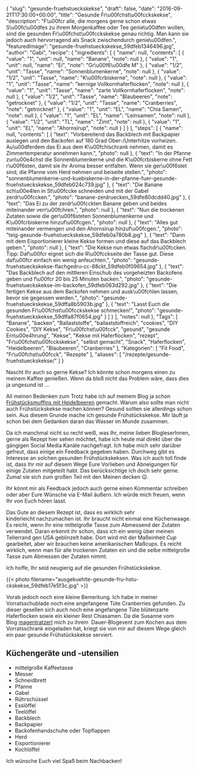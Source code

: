 {
    "slug": "gesunde-fruehstueckskekse",
    "draft": false,
    "date": "2016-09-21T17:30:00+00:00",
    "title": "Gesunde Fr\u00fchst\u00fcckskekse",
    "description": "F\u00fcr alle, die morgens gerne schon etwas S\u00fc\u00dfes zu ihrem Morgenkaffee oder Tee genie\u00dfen wollen, sind die gesunden Fr\u00fchst\u00fcckskekse genau richtig. Man kann sie jedoch auch hervorragend als Snack zwischendurch genie\u00dfen.",
    "featuredImage": "gesunde-fruehstueckskekse_59dfeb1346496.jpg",
    "author": "Gabi",
    "recipe": {
        "ingredients": [
            {
                "name": null,
                "contents": [
                    {
                        "value": "1",
                        "unit": null,
                        "name": "Banane",
                        "note": null
                    },
                    {
                        "value": "1",
                        "unit": null,
                        "name": "Ei",
                        "note": "Gr\u00f6\u00dfe M"
                    },
                    {
                        "value": "1\/2",
                        "unit": "Tasse",
                        "name": "Sonnenblumenkerne",
                        "note": null
                    },
                    {
                        "value": "1\/2",
                        "unit": "Tasse",
                        "name": "K\u00fcrbiskerne",
                        "note": null
                    },
                    {
                        "value": "1",
                        "unit": "Tasse",
                        "name": "kernige Vollkornhaferflocken",
                        "note": null
                    },
                    {
                        "value": "1",
                        "unit": "Tasse",
                        "name": "zarte Vollkornhaferflocken",
                        "note": null
                    },
                    {
                        "value": "1\/2",
                        "unit": "Tasse",
                        "name": "Blaubeeren",
                        "note": "getrocknet"
                    },
                    {
                        "value": "1\/2",
                        "unit": "Tasse",
                        "name": "Cranberries",
                        "note": "getrocknet"
                    },
                    {
                        "value": "1",
                        "unit": "EL",
                        "name": "Chia Samen",
                        "note": null
                    },
                    {
                        "value": "1",
                        "unit": "EL",
                        "name": "Leinsamen",
                        "note": null
                    },
                    {
                        "value": "1\/2",
                        "unit": "TL",
                        "name": "Zimt",
                        "note": null
                    },
                    {
                        "value": "1",
                        "unit": "EL",
                        "name": "Ahornsirup",
                        "note": null
                    }
                ]
            }
        ],
        "steps": [
            {
                "name": null,
                "contents": [
                    {
                        "text": "Vorbereitend das Backblech mit Backpapier auslegen und den Backofen auf 180 Grad Ober-\/Unterhitze vorheizen. Au\u00dferdem das Ei aus dem K\u00fchlschrank nehmen, damit es Zimmertemperatur annehmen kann.",
                        "photo": null
                    },
                    {
                        "text": "In der Pfanne zun\u00e4chst die Sonnenblumenkerne und die K\u00fcrbiskerne ohne Fett r\u00f6sten, damit sie ihr Aroma besser entfalten. Wenn sie ger\u00f6stet sind, die Pfanne vom Herd nehmen und beiseite stellen.",
                        "photo": "sonnenblumenkerne-und-kuebiskerne-in-der-pfanne-fuer-gesunde-fruehstueckskekse_59dfeb024c739.jpg"
                    },
                    {
                        "text": "Die Banane sch\u00e4len in St\u00fccke schneiden und mit der Gabel zerdr\u00fccken.",
                        "photo": "banane-zerdruecken_59dfe80dcdd40.jpg"
                    },
                    {
                        "text": "Das Ei zu der zerdr\u00fcckten Banane geben und beides miteinander verr\u00fchren.",
                        "photo": null
                    },
                    {
                        "text": "Nun die trockenen Zutaten sowie die ger\u00f6steten Sonnenblumenkerne und K\u00fcrbiskerne hinzuf\u00fcgen.",
                        "photo": null
                    },
                    {
                        "text": "Alles gut miteinander vermengen und den Ahornsirup hinzuf\u00fcgen.",
                        "photo": "teig-gesunde-fruehstueckskekse_59dfeb0a780b8.jpg"
                    },
                    {
                        "text": "Dann mit dem Eisportionierer kleine Kekse formen und diese auf das Backblech geben.",
                        "photo": null
                    },
                    {
                        "text": "Die Kekse nun etwas flachdr\u00fccken. Tipp: Daf\u00fcr eignet sich die R\u00fcckseite der Tasse gut. Diese daf\u00fcr einfach ein wenig anfeuchten.",
                        "photo": "gesunde-fruehstueckskekse-flachgedru-cc-88ckt_59dfeb0f09654.jpg"
                    },
                    {
                        "text": "Das Backblech auf den mittleren Einschub des vorgeheizten Backofens geben und f\u00fcr 20 bis 25 Minuten backen.",
                        "photo": "gesunde-fruehstueckskekse-im-backofen_59dfeb063d292.jpg"
                    },
                    {
                        "text": "Die fertigen Kekse aus dem Backofen nehmen und ausk\u00fchlen lassen, bevor sie gegessen werden.",
                        "photo": "gesunde-fruehstueckskekse_59dffa8b5903b.jpg"
                    },
                    {
                        "text": "Lasst Euch die gesunden Fr\u00fchst\u00fcckskekse schmecken!",
                        "photo": "gesunde-fruehstueckskekse_59dffa87f0654.jpg"
                    }
                ]
            }
        ],
        "notes": null
    },
    "Tags": [
        "Banane",
        "backen",
        "Ballaststoffe",
        "ballaststoffreich",
        "cookies",
        "DIY Cookies",
        "DIY Kekse",
        "Fr\u00fchst\u00fcck",
        "gesund",
        "gesunde Ern\u00e4hrung",
        "Kekse",
        "Kekse mit Haferflocken",
        "rezept",
        "Fr\u00fchst\u00fcckskekse",
        "selbst gemacht",
        "Snack",
        "Haferflocken",
        "Heidelbeeren",
        "Blaubeeren",
        "Cranberries"
    ],
    "Kategorien": [
        "Fit Food",
        "Fr\u00fchst\u00fcck",
        "Rezepte"
    ],
    "aliases": [
        "\/rezepte\/gesunde-fruehstueckskekse\/"
    ]
}

Nascht Ihr auch so gerne Kekse? Ich könnte schon morgens einen zu meinem Kaffee genießen. Wenn da bloß nicht das Problem wäre, dass dies ja ungesund ist &#8230;

All meinen Bedenken zum Trotz habe ich auf meinem Blog ja schon [Frühstücksmuffins mit Heidelbeeren][1] gemacht. Warum also sollte man nicht auch Frühstückskekse machen können? Gesund sollten sie allerdings schon sein. Aus diesem Grunde mache ich gesunde Frühstückskekse. Mir läuft ja schon bei dem Gedanken daran das Wasser im Munde zusammen.

Da ich manchmal nicht so recht weiß, was Ihr, meine lieben BlogleserInnen, gerne als Rezept hier sehen möchtet, habe ich heute mal direkt über die gängigen Social Media Kanäle nachgefragt. Ich habe mich sehr darüber gefreut, dass einige ein Feedback gegeben haben. Durchweg gibt es Interesse an solchen gesunden Frühstückskeksen. Was ich auch toll finde ist, dass Ihr mir auf diesem Wege Eure Vorlieben und Abneigungen für einige Zutaten mitgeteilt habt. Das berücksichtige ich doch sehr gerne. Zumal sie sich zum großen Teil mit den Meinen decken &#x1f609;.

Ihr könnt mir als Feedback jedoch auch gerne einen Kommentar schreiben oder aber Eure Wünsche via E-Mail äußern. Ich würde mich freuen, wenn Ihr von Euch hören lasst.

Das Gute an diesem Rezept ist, dass es wirklich sehr kinderleicht nachzumachen ist. Ihr braucht nicht einmal eine Küchenwaage. Es reicht, wenn Ihr eine mittelgroße Tasse zum Abmessend der Zutaten verwendet. Daran erkennt ihr schon, dass ich ein wenig über meinen Tellerrand gen USA geblinzelt habe. Dort wird mit der Maßeinheit _Cup_ gearbeitet, aber wir brauchen keine amerikanischen Maßcups. Es reicht wirklich, wenn man für alle trockenen Zutaten ein und die selbe mittelgroße Tasse zum Abmessen der Zutaten nimmt.

Ich hoffe, Ihr seid neugierig auf die gesunden Frühstückskekse.

{{< photo filename="ausgekuehlte-gesunde-fru-hstu-ckskekse_59dfeb17e5f3c.jpg" >}}

Vorab jedoch noch eine kleine Bemerkung. Ich habe in meiner Vorratsschublade noch eine angefangene Tüte Cranberries gefunden. Zu dieser gesellen sich auch noch eine angefangene Tüte blütenzarte Haferflocken sowie ein kleiner Rest Chiasamen. Da die Susanne vom Blog [magentratzerl][2] mich zu ihrem  Dauer-Blogevent zum Kochen aus dem Vorratsschrank eingeladen hat, kriegt sie von mir auf diesem Wege gleich ein paar gesunde Frühstückskekse serviert.

## Küchengeräte und -utensilien

 * mittelgroße Kaffeetasse
 * Messer
 * Schneidbrett
 * Pfanne
 * Gabel
 * Rührschüssel
 * Esslöffel
 * Teelöffel
 * Backblech
 * Backpapier
 * Backofenhandschuhe oder Topflappen
 * Herd
 * Eisportionierer
 * Kochlöffel

Ich wünsche Euch viel Spaß beim Nachbacken!

 [1]: https://kochfokus.de/rezepte/fruehstuecksmuffins-mit-heidelbeeren/
 [2]: https://magentratzerl.net/schatzsuche-im-vorratsschrank-das-dauerevent/